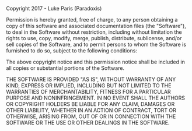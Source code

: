 Copyright 2017 - Luke Paris (Paradoxis)

Permission is hereby granted, free of charge, to any person obtaining a copy of this software and associated documentation files (the "Software"), to deal in the Software without restriction,
including without limitation the rights to use, copy, modify, merge, publish, distribute, sublicense, and/or sell copies of the Software, and to permit persons to whom the Software is furnished to
do so, subject to the following conditions:

The above copyright notice and this permission notice shall be included in all copies or substantial portions of the Software.

THE SOFTWARE IS PROVIDED "AS IS", WITHOUT WARRANTY OF ANY KIND, EXPRESS OR IMPLIED, INCLUDING BUT NOT LIMITED TO THE WARRANTIES OF MERCHANTABILITY, FITNESS FOR A PARTICULAR PURPOSE AND
NONINFRINGEMENT. IN NO EVENT SHALL THE AUTHORS OR COPYRIGHT HOLDERS BE LIABLE FOR ANY CLAIM, DAMAGES OR OTHER LIABILITY, WHETHER IN AN ACTION OF CONTRACT, TORT OR OTHERWISE, ARISING FROM, OUT OF
OR IN CONNECTION WITH THE SOFTWARE OR THE USE OR OTHER DEALINGS IN THE SOFTWARE.
